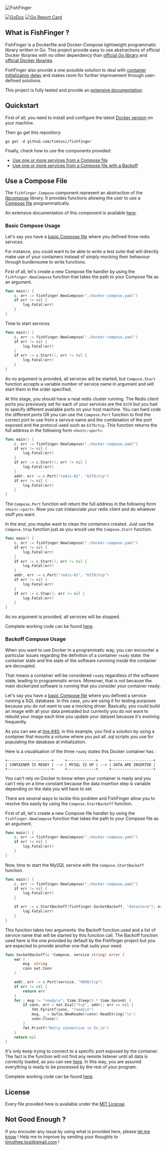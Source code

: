 ![FishFinger](assets/fishfinger-logo-640-218.png)

[![GoDoc](https://godoc.org/github.com/timtosi/fishfinger?status.svg)](https://godoc.org/github.com/timtosi/fishfinger)
[![Go Report Card](https://goreportcard.com/badge/github.com/timtosi/fishfinger)](https://goreportcard.com/report/github.com/timtosi/fishfinger)

## What is FishFinger ?
FishFinger is a Dockerfile and Docker-Compose lightweight programmatic library
written in Go. This project provide easy to use abstractions of official Docker
libraries with no other dependency than [official Go library](https://github.com/golang/go)
and [official Docker libraries](https://github.com/docker/).

FishFinger also provide a one possible solution to deal with [container initialization delay](https://github.com/docker/compose/issues/374)
and makes room for further improvement through user-defined solutions.

This project is fully tested and provide an [extensive documentation](https://godoc.org/github.com/timtosi/fishfinger).

## Quickstart

First of all, you need to install and configure the latest [Docker version](https://docs.docker.com/engine/installation/)
on your machine.

Then go get this repository:
```golang
go get -d github.com/timtosi/fishfinger
```

Finally, check how to use the components provided:

* [Use one or more services from a Compose file](#basic-compose-usage)
* [Use one or more services from a Compose file with a Backoff](#backoff-compose-usage)

## Use a Compose File

The `fishfinger.Compose` component represent an abstraction of the [libcompose](https://github.com/docker/libcompose)
library. It provides functions allowing the user to use a [Compose file](https://docs.docker.com/compose/compose-file/)
programmatically.

An extensive documentation of this component is available [here](https://godoc.org/github.com/TimTosi/fishfinger).

### Basic Compose Usage

Let's say you have a [basic Compose file](examples/compose-basic/docker-compose.yaml)
where you defined three redis services.

For instance, you could want to be able to write a test suite that will directly
make use of your containers instead of simply mocking their behaviour through
burdensome to write functions.

First of all, let's create a new Compose file handler by using the
`fishfinger.NewCompose` function that takes the path to your Compose file as an
argument.

```go
func main() {
	c, err := fishfinger.NewCompose("./docker-compose.yaml")
	if err != nil {
		log.Fatal(err)
	}
}
```

Time to start services.

```go
func main() {
	c, err := fishfinger.NewCompose("./docker-compose.yaml")
	if err != nil {
		log.Fatal(err)
	}
    if err := c.Start(); err != nil {
		log.Fatal(err)
	}
}
```

As no argument is provided, all services will be started, but `Compose.Start`
function accepts a variable number of service name in argument and will start
them in the order specified.

At this stage, you should have a neat redis cluster running. The Redis client
ports you previously set for each of your services are the `6379` but you had to
specify different available ports on your host machine. You can hard code the
different ports OR you can use the `Compose.Port` function to find the correct
port to use from a service name and the combination of the port exposed and the
protocol used such as `6379/tcp`. This function returns the full address in the
following form `<host>:<port>`.

```go
func main() {
	c, err := fishfinger.NewCompose("./docker-compose.yaml")
	if err != nil {
		log.Fatal(err)
	}
    if err := c.Start(); err != nil {
		log.Fatal(err)
	}
    addr, err := c.Port("redis-01", "6379/tcp")
	if err != nil {
		log.Fatal(err)
	}
}
```

The `Compose.Port` function will return the full address in the following form
`<host>:<port>`. Now you can instanciate your redis client and do whatever stuff
you want.

In the end, you maybe want to clean the containers created. Just use the
`Compose.Stop` function just as you would use the `Compose.Start` function.

```go
func main() {
	c, err := fishfinger.NewCompose("./docker-compose.yaml")
	if err != nil {
		log.Fatal(err)
	}
    if err := c.Start(); err != nil {
		log.Fatal(err)
	}
    addr, err := c.Port("redis-01", "6379/tcp")
	if err != nil {
		log.Fatal(err)
	}
    if err := c.Stop(); err != nil {
		log.Fatal(err)
	}
}
```
As no argument is provided, all services will be stopped.

Complete working code can be found [here](examples/compose-basic/main.go).


### Backoff Compose Usage

When you want to use Docker in a programmatic way, you can encounter a particular
issues regarding the definition of a container `ready` state: the container state
and the state of the software runnning inside the container are decoupled.

That means a container will be considered `ready` regardless of the software
state, leading to programmatic errors. Moreover, that is not because the main
dockerized software is running that you consider your container ready.

Let's say you have a [basic Compose file](examples/compose-backoff/docker-compose.yaml)
where you defined a service running a SQL database. In this case, you are using
it for testing purposes because you do not want to use a mocking driver.
Basically, you could build an image with all your data preloaded but currently
you do not want to rebuild your image each time you update your dataset because
it's evolving frequently. 

As you can see at [line #40](examples/compose-backoff/docker-compose.yaml#L40),
in this example, you find a solution by using a container that mounts a volume
where you put all .sql scripts you use for populating the database at
initialization.

Here is a visualisation of the three `ready` states this Docker container has :

```
+--------------------+     +-------------+     +-------------------+
| CONTAINER IS READY | --> | MYSQL IS UP | --> | DATA ARE INSERTED |
+--------------------+     +-------------+     +-------------------+
```

You can't rely on Docker to know when your container is ready and you can't rely
on a time constant because the data insertion step is variable depending on the
data you will have to set.

There are several ways to tackle this problem and FishFinger allow you to resolve
this easily by using the `Compose.StartBackoff` function.

First of all, let's create a new Compose file handler by using the
`fishfinger.NewCompose` function that takes the path to your Compose file as an
argument.

```go
func main() {
	c, err := fishfinger.NewCompose("./docker-compose.yaml")
	if err != nil {
		log.Fatal(err)
	}
}
```

Now, time to start the MySQL service with the `Compose.StartBackoff` function.


```go
func main() {
	c, err := fishfinger.NewCompose("./docker-compose.yaml")
	if err != nil {
		log.Fatal(err)
	}

	if err := c.StartBackoff(fishfinger.SocketBackoff, "datastore"); err != nil {
		log.Fatal(err)
	}
}
```

This function takes two arguments: the Backoff function used and a list of
service name that will be started by this function call. The Backoff function
used here is the one provided by default by the Fishfinger project but you are
expected to provide another one that suits your need.


```go
func SocketBackoff(c *Compose, service string) error {
	var (
		msg  string
		conn net.Conn
	)

	addr, err := c.Port(service, "9090/tcp")
	if err != nil {
		return err
	}
	for ; msg != "ready\n"; time.Sleep(5 * time.Second) {
		if conn, err = net.Dial("tcp", addr); err == nil {
			fmt.Fprintf(conn, "ready\n")
			msg, _ = bufio.NewReader(conn).ReadString('\n')
			conn.Close()
		}
		fmt.Printf("Retry connection in 5s.\n")
	}
	return nil
}
```

It's only keep trying to connect to a specific port exposed by the container.
The fact is the function will not find any remote listener until all data is
correctly loaded, as you can see [here](#TODO). In this way, you are assured
everything is ready to be processed by the rest of your program.

Complete working code can be found [here](examples/compose-backoff/main.go).

## License
Every file provided here is available under the [MIT License](http://opensource.org/licenses/MIT).

## Not Good Enough ?
If you encouter any issue by using what is provided here, please
[let me know](https://github.com/TimTosi/fishfinger/issues) ! 
Help me to improve by sending your thoughts to timothee.tosi@gmail.com !
